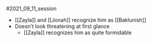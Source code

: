 


#2021_09_11_session 
- [[Zayla]] and [[Jonah]] recognize him as [[Baklunish]]
- Doesn’t look threatening at first glance
	- [[Zayla]] recognizes him as quite formidable
